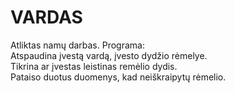 # VARDAS  
Atliktas namų darbas. 
Programa:  
Atspaudina įvestą vardą, įvesto dydžio rėmelye.  
Tikrina ar įvestas leistinas remėlio dydis.   
Pataiso duotus duomenys, kad neiškraipytų rėmelio.
